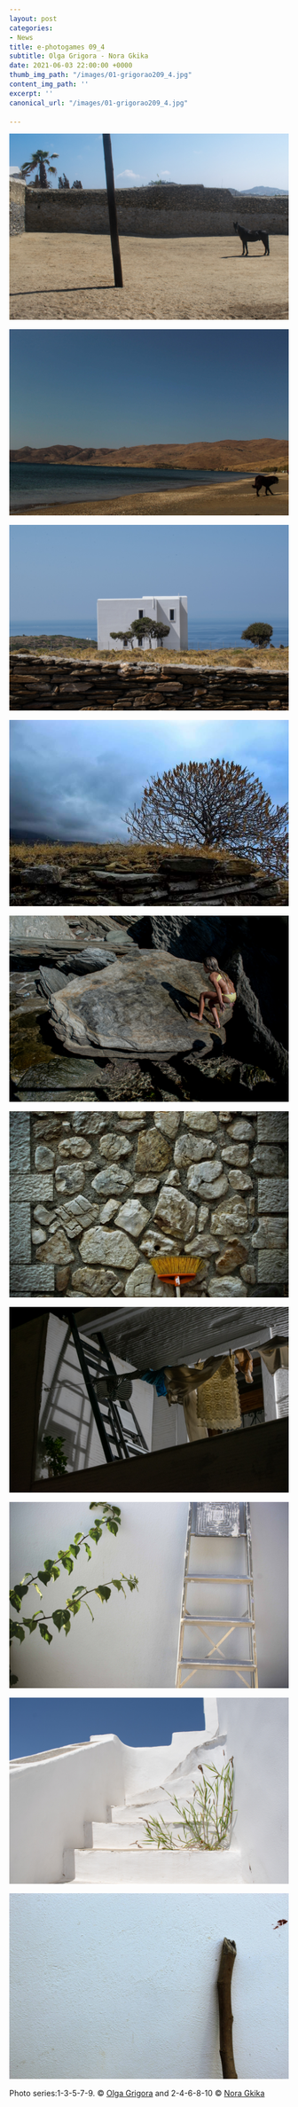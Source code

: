 ```yaml
---
layout: post
categories:
- News
title: e-photogames 09_4
subtitle: Olga Grigora - Nora Gkika
date: 2021-06-03 22:00:00 +0000
thumb_img_path: "/images/01-grigorao209_4.jpg"
content_img_path: ''
excerpt: ''
canonical_url: "/images/01-grigorao209_4.jpg"

---
```

![](/images/01-grigorao209_4.jpg)

![](/images/02_gkikan209_4.jpeg)

![](/images/03-grigorao209_4.jpg)

![](/images/04_gkikan209_4.jpg)

![](/images/05-grigorao209_4.jpg)

![](/images/06_gkikan209_4.jpeg)

![](/images/07-grigorao209_4.jpg)

![](/images/08-gkikan209_4.jpg)

![](/images/09-grigorao209_4.jpg)

![](/images/10-gkikan209_4.jpg)

Photo series:1-3-5-7-9. © <a href="https://www.facebook.com/olga.grece" target="blank">Olga Grigora</a> and  2-4-6-8-10 © <a href="https://www.facebook.com/erineiaq" target="blank">Nora Gkika</a>